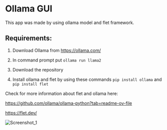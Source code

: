 # Ollama GUI

This app was made by using ollama model and flet framework.

## Requirements:

1. Download Ollama from https://ollama.com/

2. In command prompt put ```ollama run llama2```

3. Download the repository

4. Install ollama and flet by using these commands ```pip install ollama``` and ```pip install flet```


Check for more information about flet and ollama here:

https://github.com/ollama/ollama-python?tab=readme-ov-file

https://flet.dev/

![Screenshot_1](https://github.com/volodyslav/ollama-gui/assets/122315136/b5d6ba24-e49b-431b-a9ac-c948b7a6c4a2)
